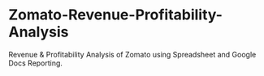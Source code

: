 # Zomato-Revenue-Profitability-Analysis
Revenue &amp; Profitability Analysis of Zomato using Spreadsheet and Google Docs Reporting.
